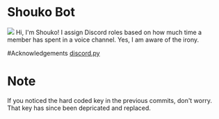 # Shouko Bot
![](https://data.whicdn.com/images/293013699/original.gif)
Hi, I'm Shouko! I assign Discord roles based on how much time a member has spent
in a voice channel. Yes, I am aware of the irony.

#Acknowledgements
[discord.py](https://github.com/Rapptz/discord.py)

# Note
If you noticed the hard coded key in the previous commits, don't worry. That
key has since been depricated and replaced.
